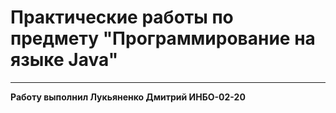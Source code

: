 # Практические работы по предмету "Программирование на языке Java"

____
**Работу выполнил Лукьяненко Дмитрий  ИНБО-02-20**
